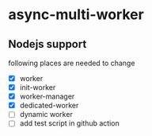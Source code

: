 # async-multi-worker

## Nodejs support

following places are needed to change

- [x] worker
- [x] init-worker
- [x] worker-manager
- [x] dedicated-worker
- [ ] dynamic worker
- [ ] add test script in github action
